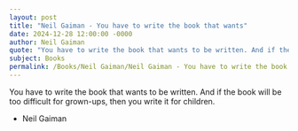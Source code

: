 ```yaml
---
layout: post
title: "Neil Gaiman - You have to write the book that wants"
date: 2024-12-28 12:00:00 -0000
author: Neil Gaiman
quote: "You have to write the book that wants to be written. And if the book will be too difficult for grown-ups, then you write it for children."
subject: Books
permalink: /Books/Neil Gaiman/Neil Gaiman - You have to write the book that wants
---
```


You have to write the book that wants to be written. And if the book will be too difficult for grown-ups, then you write it for children.

- Neil Gaiman
